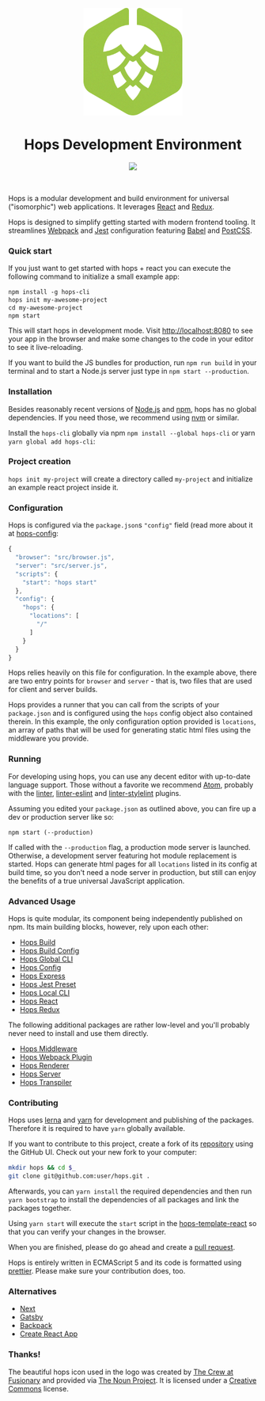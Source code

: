 <p align="center">
  <img
    width="200"
    height="217"
    src="https://github.com/xing/hops/blob/master/logo.png?raw=true"
  />
</p>

<h1 align="center">Hops Development Environment</h1>

<p align="center">
  <a href="https://travis-ci.org/xing/hops">
    <img src="https://img.shields.io/travis/xing/hops.svg">
  </a>
</p>
<p>&nbsp;</p>

Hops is a modular development and build environment for universal ("isomorphic") web applications. It leverages [React](https://facebook.github.io/react/) and [Redux](http://redux.js.org).

Hops is designed to simplify getting started with modern frontend tooling. It streamlines [Webpack](https://webpack.js.org) and [Jest](https://facebook.github.io/jest/) configuration featuring [Babel](https://babeljs.io) and [PostCSS](http://postcss.org).

### Quick start

If you just want to get started with hops + react you can execute the following command to initialize a small example app:

```shell
npm install -g hops-cli
hops init my-awesome-project
cd my-awesome-project
npm start
```

This will start hops in development mode. Visit [http://localhost:8080](http://localhost:8080) to see your app in the browser and make some changes to the code in your editor to see it live-reloading.

If you want to build the JS bundles for production, run `npm run build` in your terminal and to start a Node.js server just type in `npm start --production`.

### Installation

Besides reasonably recent versions of [Node.js](https://nodejs.org/en/) and [npm](https://www.npmjs.com), hops has no global dependencies. If you need those, we recommend using [nvm](https://github.com/creationix/nvm) or similar.

Install the `hops-cli` globally via npm `npm install --global hops-cli` or yarn `yarn global add hops-cli`:

### Project creation

`hops init my-project` will create a directory called `my-project` and initialize an example react project inside it.

### Configuration

Hops is configured via the `package.json`s `"config"` field (read more about it at [hops-config](https://github.com/xing/hops/tree/master/packages/config):

```javascript
{
  "browser": "src/browser.js",
  "server": "src/server.js",
  "scripts": {
    "start": "hops start"
  },
  "config": {
    "hops": {
      "locations": [
        "/"
      ]
    }
  }
}
```

Hops relies heavily on this file for configuration. In the example above, there are two entry points for `browser` and `server` - that is, two files that are used for client and server builds.

Hops provides a runner that you can call from the scripts of your `package.json` and is configured using the `hops` config object also contained therein. In this example, the only configuration option provided is `locations`, an array of paths that will be used for generating static html files using the middleware you provide.

### Running

For developing using hops, you can use any decent editor with up-to-date language support. Those without a favorite we recommend [Atom](https://atom.io), probably with the [linter](https://atom.io/packages/linter), [linter-eslint](https://atom.io/packages/linter-eslint) and [linter-stylelint](https://atom.io/packages/linter-stylelint) plugins.

Assuming you edited your `package.json` as outlined above, you can fire up a dev or production server like so:

```shell
npm start (--production)
```

If called with the `--production` flag, a production mode server is launched. Otherwise, a development server featuring hot module replacement is started. Hops can generate html pages for all `locations` listed in its config at build time, so you don't need a node server in production, but still can enjoy the benefits of a true universal JavaScript application.

### Advanced Usage

Hops is quite modular, its component being independently published on npm. Its main building blocks, however, rely upon each other:

* [Hops Build](https://github.com/xing/hops/tree/master/packages/build)
* [Hops Build Config](https://github.com/xing/hops/tree/master/packages/build-config)
* [Hops Global CLI](https://github.com/xing/hops/tree/master/packages/cli)
* [Hops Config](https://github.com/xing/hops/tree/master/packages/config)
* [Hops Express](https://github.com/xing/hops/tree/master/packages/express)
* [Hops Jest Preset](https://github.com/xing/hops/tree/master/packages/jest-preset)
* [Hops Local CLI](https://github.com/xing/hops/tree/master/packages/local-cli)
* [Hops React](https://github.com/xing/hops/tree/master/packages/react)
* [Hops Redux](https://github.com/xing/hops/tree/master/packages/redux)

The following additional packages are rather low-level and you'll probably never need to install and use them directly.

* [Hops Middleware](https://github.com/xing/hops/tree/master/packages/middleware)
* [Hops Webpack Plugin](https://github.com/xing/hops/tree/master/packages/plugin)
* [Hops Renderer](https://github.com/xing/hops/tree/master/packages/renderer)
* [Hops Server](https://github.com/xing/hops/tree/master/packages/server)
* [Hops Transpiler](https://github.com/xing/hops/tree/master/packages/transpiler)

### Contributing

Hops uses [lerna](https://github.com/lerna/lerna) and [yarn](https://yarnpkg.com/en/) for development and publishing of the packages. Therefore it is required to have `yarn` globally available.

If you want to contribute to this project, create a fork of its [repository](https://github.com/xing/hops/fork) using the GitHub UI. Check out your new fork to your computer:

```bash
mkdir hops && cd $_
git clone git@github.com:user/hops.git .
```

Afterwards, you can `yarn install` the required dependencies and then run `yarn bootstrap` to install the dependencies of all packages and link the packages together.

Using `yarn start` will execute the `start` script in the [hops-template-react](https://github.com/xing/hops/tree/master/packages/template-react) so that you can verify your changes in the browser.

When you are finished, please do go ahead and create a [pull request](https://help.github.com/articles/creating-a-pull-request/).

Hops is entirely written in ECMAScript 5 and its code is formatted using [prettier](https://prettier.io). Please make sure your contribution does, too.

### Alternatives

* [Next](https://github.com/zeit/next.js/)
* [Gatsby](https://github.com/gatsbyjs/gatsby)
* [Backpack](https://github.com/palmerhq/backpack)
* [Create React App](https://github.com/facebookincubator/create-react-app)

### Thanks!

The beautiful hops icon used in the logo was created by [The Crew at Fusionary](https://thenounproject.com/fusionary/) and provided via [The Noun Project](https://thenounproject.com/term/hops/9254/). It is licensed under a [Creative Commons](http://creativecommons.org/licenses/by/3.0/us/) license.
